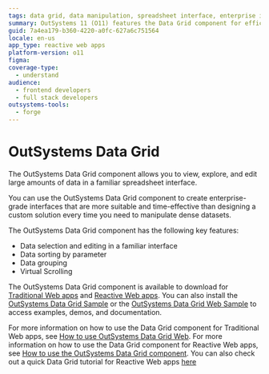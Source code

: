 ```yaml
---
tags: data grid, data manipulation, spreadsheet interface, enterprise interface, virtual scrolling
summary: OutSystems 11 (O11) features the Data Grid component for efficient data manipulation with sorting and virtual scrolling.
guid: 7a4ea179-b360-4220-a0fc-627a6c751564
locale: en-us
app_type: reactive web apps
platform-version: o11
figma:
coverage-type:
  - understand
audience:
  - frontend developers
  - full stack developers
outsystems-tools:
  - forge
---
```

# OutSystems Data Grid

The OutSystems Data Grid component allows you to view, explore, and edit large amounts of data in a familiar spreadsheet interface.

You can use the OutSystems Data Grid component to create enterprise-grade interfaces that are more suitable and time-effective than designing a custom solution every time you need to manipulate dense datasets.  

The OutSystems Data Grid component has the following key features: 

* Data selection and editing in a familiar interface 
* Data sorting by parameter 
* Data grouping 
* Virtual Scrolling 

The OutSystems Data Grid component is available to download for [Traditional Web apps](https://www.outsystems.com/forge/component-overview/5554/data-grid-web) and [Reactive Web apps](https://www.outsystems.com/forge/component-overview/9764/data-grid-reactive). You can also install the [OutSystems Data Grid Sample](https://www.outsystems.com/forge/component-overview/9765/data-grid-sample-reactive) or the [OutSystems Data Grid Web Sample](https://www.outsystems.com/forge/component-overview/5555/data-grid-sample) to access examples, demos, and documentation. 

For more information on how to use the Data Grid component for Traditional Web apps, see [How to use OutSystems Data Grid Web](faq.md). For more information on how to use the Data Grid component for Reactive Web apps, see [How to use the OutSystems Data Grid component](how-to-view-data.md). You can also check out a quick Data Grid tutorial for Reactive Web apps [here](https://www.youtube.com/watch?v=OFXOPrkRlrI)
